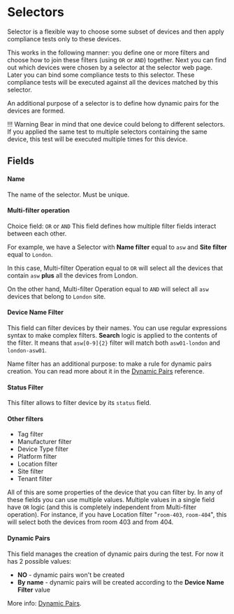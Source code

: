 # Selectors

Selector is a flexible way to choose some subset of devices and then apply compliance tests only to these devices.

This works in the following manner: you define one or more filters and choose how to join these filters (using `OR` or `AND`) together. Next you can find out which devices were chosen by a selector at the selector web page. Later you can bind some compliance tests to this selector. These compliance tests will be executed against all the devices matched by this selector.


An additional purpose of a selector is to define how dynamic pairs for the devices are formed.

!!! Warning
    Bear in mind that one device could belong to different selectors. If you applied the same test to multiple selectors containing the same device, this test will be executed multiple times for this device.


## Fields

#### Name

The name of the selector. Must be unique.

#### Multi-filter operation

Choice field: `OR` or `AND`
This field defines how multiple filter fields interact between each other.

For example, we have a Selector with **Name filter** equal to `asw` and **Site filter** equal to `London`.

In this case, Multi-filter Operation equal to `OR` will select all the devices that contain `asw` **plus** all the devices from London.

On the other hand, Multi-filter Operation equal to `AND` will select all `asw` devices that belong to `London` site.


#### Device Name Filter

This field can filter devices by their names. You can use regular expressions syntax to make complex filters. **Search** logic is applied to the contents of the filter. It means that `asw[0-9]{2}` filter will match both `asw01-london` and `london-asw01`.

Name filter has an additional purpose: to make a rule for dynamic pairs creation. You can read more about it in the [Dynamic Pairs](../features/dynamic_pairs.md) reference.


#### Status Filter
This filter allows to filter device by its `status` field.

#### Other filters

* Tag filter
* Manufacturer filter
* Device Type filter
* Platform filter
* Location filter
* Site filter
* Tenant filter

All of this are some properties of the device that you can filter by. In any of these fields you can use multiple values. Multiple values in a single field have `OR` logic (and this is completely independent from Multi-filter operation).
For instance, if you have Location filter "`room-403`, `room-404`", this will select both the devices from room 403 and from 404.

#### Dynamic Pairs
This field manages the creation of dynamic pairs during the test.
For now it has 2 possible values:

* **NO** - dynamic pairs won't be created
* **By name** - dynamic pairs will be created according to the **Device Name Filter** value

More info: [Dynamic Pairs](../features/dynamic_pairs.md).
